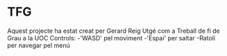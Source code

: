 # TFG
Aquest projecte ha estat creat per Gerard Reig Utgé com a Treball de fi de Grau a la UOC
Controls:
-'WASD' pel moviment
-'Espai' per saltar
-Ratolí per navegar pel menú
